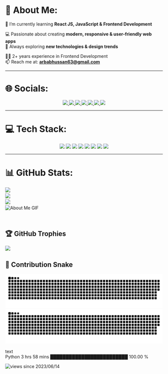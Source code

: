 # 💫 About Me:
🌱 I’m currently learning **React JS, JavaScript & Frontend Development**  

💻 Passionate about creating **modern, responsive & user-friendly web apps**  
🚀 Always exploring **new technologies & design trends**  

👨‍💻 2+ years experience in Frontend Development  
📫 Reach me at: **arbabhussan63@gmail.com**  

---

# 🌐 Socials:
<p align="center">
  <a href="https://linkedin.com/in/your-linkedin" target="_blank">
    <img src="https://img.shields.io/badge/LinkedIn-%230077B5.svg?style=for-the-badge&logo=linkedin&logoColor=white"/>
  </a>
  <a href="https://twitter.com/your-twitter" target="_blank">
    <img src="https://img.shields.io/badge/Twitter-%231DA1F2.svg?style=for-the-badge&logo=twitter&logoColor=white"/>
  </a>
  <a href="[https://facebook.com/your-facebook](https://www.facebook.com/profile.php?id=61550504311207)" target="_blank">
    <img src="https://img.shields.io/badge/Facebook-%231877F2.svg?style=for-the-badge&logo=facebook&logoColor=white"/>
  </a>
  <a href="[https://instagram.com/your-instagram](https://www.instagram.com/hussyn_arbab/)" target="_blank">
    <img src="https://img.shields.io/badge/Instagram-%23E4405F.svg?style=for-the-badge&logo=instagram&logoColor=white"/>
  </a>
  <a href="[https://youtube.com/your-youtube](https://www.youtube.com/@fatimi-force72)" target="_blank">
    <img src="https://img.shields.io/badge/YouTube-%23FF0000.svg?style=for-the-badge&logo=youtube&logoColor=white"/>
  </a>
  <a href="https://discord.gg/your-discord" target="_blank">
    <img src="https://img.shields.io/badge/Discord-%235865F2.svg?style=for-the-badge&logo=discord&logoColor=white"/>
  </a>
  <a href="https://wa.me/03555960875" target="_blank">
    <img src="https://img.shields.io/badge/WhatsApp-%2325D366.svg?style=for-the-badge&logo=whatsapp&logoColor=white"/>
  </a>
</p>

---

# 💻 Tech Stack:
<p align="center">
  <img src="https://img.shields.io/badge/html5-%23E34F26.svg?style=for-the-badge&logo=html5&logoColor=white"/>
  <img src="https://img.shields.io/badge/css3-%231572B6.svg?style=for-the-badge&logo=css3&logoColor=white"/>
  <img src="https://img.shields.io/badge/bootstrap-%23563D7C.svg?style=for-the-badge&logo=bootstrap&logoColor=white"/>
  <img src="https://img.shields.io/badge/tailwindcss-%2338B2AC.svg?style=for-the-badge&logo=tailwind-css&logoColor=white"/>
  <img src="https://img.shields.io/badge/javascript-%23323330.svg?style=for-the-badge&logo=javascript&logoColor=%23F7DF1E"/>
  <img src="https://img.shields.io/badge/react-%2320232a.svg?style=for-the-badge&logo=react&logoColor=%2361DAFB"/>
  <img src="https://img.shields.io/badge/git-%23F05033.svg?style=for-the-badge&logo=git&logoColor=white"/>
  <img src="https://img.shields.io/badge/github-%23121011.svg?style=for-the-badge&logo=github&logoColor=white"/>
</p>

---

# 📊 GitHub Stats:
![](https://github-readme-stats.vercel.app/api/top-langs/?username=Hussainarbab&theme=radical&border=false&include_all_commits=true&count_private=true&layout=compact)  
![](https://github-readme-stats.vercel.app/api?username=Hussainarbab&theme=radical&hide_border=false&include_all_commits=true&count_private=true)<br/>
![](https://streak-stats.demolab.com/?user=Hussainarbab&theme=radical&hide_border=false)  
<img src="https://github.com/7oSkaaa/7oSkaaa/blob/main/Images/about_me.gif?raw=true" alt="About Me GIF" width="180px">

<br/>

## 🏆 GitHub Trophies
![](https://github-profile-trophy.vercel.app/?username=Hussainarbab&theme=radical&no-frame=false&no-bg=true&margin-w=4)


## 🐍 Contribution Snake

![GitHub Snake Light](https://raw.githubusercontent.com/Hussainarbab/Hussainarbab/output/github-snake.svg#gh-light-mode-only)
![GitHub Snake Dark](https://raw.githubusercontent.com/Hussainarbab/Hussainarbab/output/github-snake-dark.svg#gh-dark-mode-only)


<!--START_SECTION:waka-->
text  
Python   3 hrs 58 mins    █████████████████████████   100.00 %
<!--END_SECTION:waka-->

![views since 2023/06/14](https://visitor-badge-deno.deno.dev/Hussainarbab.Hussainarbab.svg)

